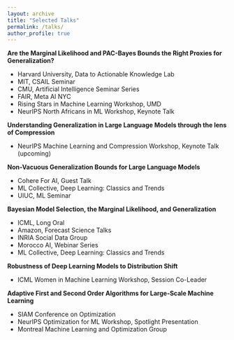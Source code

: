 ```yaml
---
layout: archive
title: "Selected Talks"
permalink: /talks/
author_profile: true
---
```

 
**Are the Marginal Likelihood and PAC-Bayes Bounds the Right Proxies for Generalization?**
- Harvard University, Data to Actionable Knowledge Lab
- MIT, CSAIL Seminar
- CMU, Artificial Intelligence Seminar Series
- FAIR, Meta AI NYC
- Rising Stars in Machine Learning Workshop, UMD 
- NeurIPS North Africans in ML Workshop, Keynote Talk

**Understanding Generalization in Large Language Models through the lens of Compression**
- NeurIPS Machine Learning and Compression Workshop, Keynote Talk (upcoming) 

**Non-Vacuous Generalization Bounds for Large Language Models**
- Cohere For AI, Guest Talk
- ML Collective, Deep Learning: Classics and Trends
- UIUC, ML Seminar

**Bayesian Model Selection, the Marginal Likelihood, and Generalization**
- ICML, Long Oral
- Amazon, Forecast Science Talks
- INRIA Social Data Group
- Morocco AI, Webinar Series
- ML Collective, Deep Learning: Classics and Trends

**Robustness of Deep Learning Models to Distribution Shift**
- ICML Women in Machine Learning Workshop, Session Co-Leader

**Adaptive First and Second Order Algorithms for Large-Scale Machine Learning**
- SIAM Conference on Optimization
- NeurIPS Optimization for ML Workshop, Spotlight Presentation
- Montreal Machine Learning and Optimization Group

  
